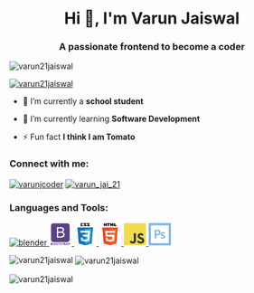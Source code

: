 <h1 align="center">Hi 👋, I'm Varun Jaiswal</h1>
<h3 align="center">A passionate frontend to become a coder</h3>

<p align="left"> <img src="https://komarev.com/ghpvc/?username=varun21jaiswal&label=Profile%20views&color=0e75b6&style=flat" alt="varun21jaiswal" /> </p>

<p align="left"> <a href="https://github.com/ryo-ma/github-profile-trophy"><img src="https://github-profile-trophy.vercel.app/?username=varun21jaiswal" alt="varun21jaiswal" /></a> </p>

- 🔭 I’m currently a **school student**

- 🌱 I’m currently learning **Software Development**

- ⚡ Fun fact **I think I am Tomato**

<h3 align="left">Connect with me:</h3>
<p align="left">
<a href="https://codepen.io/varunjcoder" target="blank"><img align="center" src="https://raw.githubusercontent.com/rahuldkjain/github-profile-readme-generator/master/src/images/icons/Social/codepen.svg" alt="varunjcoder" height="30" width="40" /></a>
<a href="https://instagram.com/varun_jai_21" target="blank"><img align="center" src="https://raw.githubusercontent.com/rahuldkjain/github-profile-readme-generator/master/src/images/icons/Social/instagram.svg" alt="varun_jai_21" height="30" width="40" /></a>
</p>

<h3 align="left">Languages and Tools:</h3>
<p align="left"> <a href="https://www.blender.org/" target="_blank"> <img src="https://download.blender.org/branding/community/blender_community_badge_white.svg" alt="blender" width="40" height="40"/> </a> <a href="https://getbootstrap.com" target="_blank"> <img src="https://raw.githubusercontent.com/devicons/devicon/master/icons/bootstrap/bootstrap-plain-wordmark.svg" alt="bootstrap" width="40" height="40"/> </a> <a href="https://www.w3schools.com/css/" target="_blank"> <img src="https://raw.githubusercontent.com/devicons/devicon/master/icons/css3/css3-original-wordmark.svg" alt="css3" width="40" height="40"/> </a> <a href="https://www.w3.org/html/" target="_blank"> <img src="https://raw.githubusercontent.com/devicons/devicon/master/icons/html5/html5-original-wordmark.svg" alt="html5" width="40" height="40"/> </a> <a href="https://developer.mozilla.org/en-US/docs/Web/JavaScript" target="_blank"> <img src="https://raw.githubusercontent.com/devicons/devicon/master/icons/javascript/javascript-original.svg" alt="javascript" width="40" height="40"/> </a> <a href="https://www.photoshop.com/en" target="_blank"> <img src="https://raw.githubusercontent.com/devicons/devicon/master/icons/photoshop/photoshop-line.svg" alt="photoshop" width="40" height="40"/> </a> </p>

<p><img align="left" src="https://github-readme-stats.vercel.app/api/top-langs?username=varun21jaiswal&show_icons=true&locale=en&layout=compact" alt="varun21jaiswal" /></p>

<p>&nbsp;<img align="center" src="https://github-readme-stats.vercel.app/api?username=varun21jaiswal&show_icons=true&locale=en" alt="varun21jaiswal" /></p>

<p><img align="center" src="https://github-readme-streak-stats.herokuapp.com/?user=varun21jaiswal&" alt="varun21jaiswal" /></p>
